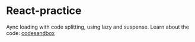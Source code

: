 # React-practice
Aync loading with code splitting, using lazy and suspense.
Learn about the code: [codesandbox](https://codesandbox.io/s/github/thevinayysharma/React-practice)

